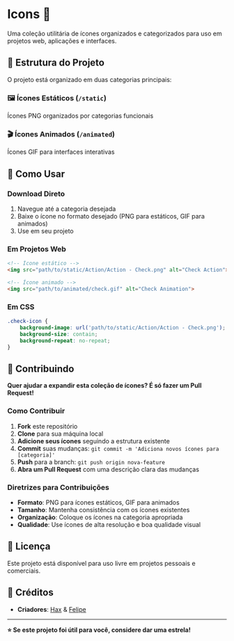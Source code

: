 # Icons 🎨

Uma coleção utilitária de ícones organizados e categorizados para uso em projetos web, aplicações e interfaces.

## 📁 Estrutura do Projeto

O projeto está organizado em duas categorias principais:

### 🖼️ Ícones Estáticos (`/static`)
Ícones PNG organizados por categorias funcionais



### 🎬 Ícones Animados (`/animated`)
Ícones GIF para interfaces interativas



## 🚀 Como Usar

### Download Direto
1. Navegue até a categoria desejada
2. Baixe o ícone no formato desejado (PNG para estáticos, GIF para animados)
3. Use em seu projeto

### Em Projetos Web
```html
<!-- Ícone estático -->
<img src="path/to/static/Action/Action - Check.png" alt="Check Action">

<!-- Ícone animado -->
<img src="path/to/animated/check.gif" alt="Check Animation">
```

### Em CSS
```css
.check-icon {
    background-image: url('path/to/static/Action/Action - Check.png');
    background-size: contain;
    background-repeat: no-repeat;
}
```

## 🤝 Contribuindo

**Quer ajudar a expandir esta coleção de ícones? É só fazer um Pull Request!**

### Como Contribuir

1. **Fork** este repositório
2. **Clone** para sua máquina local
3. **Adicione seus ícones** seguindo a estrutura existente
4. **Commit** suas mudanças: `git commit -m 'Adiciona novos ícones para [categoria]'`
5. **Push** para a branch: `git push origin nova-feature`
6. **Abra um Pull Request** com uma descrição clara das mudanças

### Diretrizes para Contribuições

- **Formato**: PNG para ícones estáticos, GIF para animados
- **Tamanho**: Mantenha consistência com os ícones existentes
- **Organização**: Coloque os ícones na categoria apropriada
- **Qualidade**: Use ícones de alta resolução e boa qualidade visual


## 📝 Licença

Este projeto está disponível para uso livre em projetos pessoais e comerciais.

## 🙏 Créditos

- **Criadores**: [Hax](https://github.com/6hax) & [Felipe](https://github.com/FelipeSilva72)

---

**⭐ Se este projeto foi útil para você, considere dar uma estrela!**




